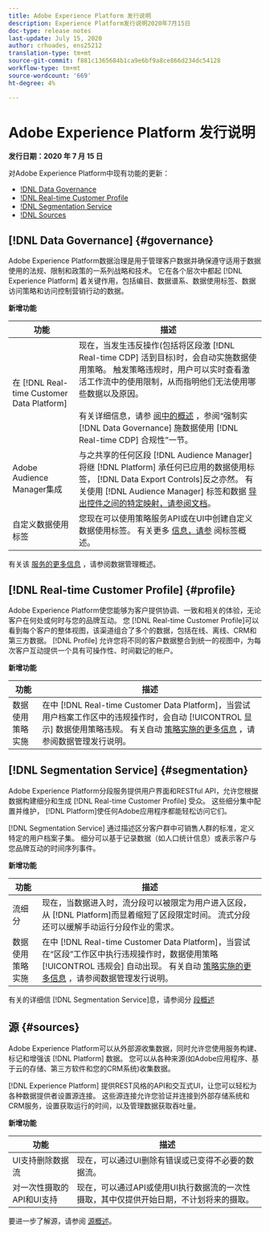 ```yaml
---
title: Adobe Experience Platform 发行说明
description: Experience Platform发行说明2020年7月15日
doc-type: release notes
last-update: July 15, 2020
author: crhoades, ens25212
translation-type: tm+mt
source-git-commit: f881c1365684b1ca9e6bf9a8ce866d234dc54128
workflow-type: tm+mt
source-wordcount: '669'
ht-degree: 4%

---
```



# Adobe Experience Platform 发行说明

**发行日期：2020 年 7 月 15 日**

对Adobe Experience Platform中现有功能的更新：

- [!DNL Data Governance](#governance)
- [!DNL Real-time Customer Profile](#profile)
- [!DNL Segmentation Service](#segmentation)
- [!DNL Sources](#sources)

## [!DNL Data Governance] {#governance}

Adobe Experience Platform数据治理是用于管理客户数据并确保遵守适用于数据使用的法规、限制和政策的一系列战略和技术。 它在各个层次中都起 [!DNL Experience Platform] 着关键作用，包括编目、数据谱系、数据使用标签、数据访问策略和访问控制营销行动的数据。

**新增功能**

| 功能 | 描述 |
| -----------| ---------- |
| 在 [!DNL Real-time Customer Data Platform] | 现在，当发生违反操作(包括将区段激 [!DNL Real-time CDP] 活到目标)时，会自动实施数据使用策略。 触发策略违规时，用户可以实时查看激活工作流中的使用限制，从而指明他们无法使用哪些数据以及原因。<br><br>有关详细信息，请参 [阅中的概述](../../rtcdp/privacy/data-governance-overview.md#enforce-data-usage-compliance) ，参阅“强制实 [!DNL Data Governance] 施数据使用 [!DNL Real-time CDP] 合规性”一节。 |
| Adobe Audience Manager集成 | 与之共享的任何区段 [!DNL Audience Manager] 将继 [!DNL Platform] 承任何已应用的数据使用标签， [!DNL Data Export Controls]反之亦然。 有关使用 [!DNL Audience Manager] 标签和数据 [导出控件之间的特定映射，请参阅文档](https://docs.adobe.com/content/help/en/audience-manager/user-guide/implementation-integration-guides/integration-experience-platform/aam-aep-audience-sharing.html#aam-data-export-control-in-aep)。 |
| 自定义数据使用标签 | 您现在可以使用策略服务API或在UI中创建自定义数据使用标签。 有关更多 [信息，请参](../../data-governance/labels/overview.md) 阅标签概述。 |

有关该 [服务的更多信息](../../data-governance/home.md) ，请参阅数据管理概述。

## [!DNL Real-time Customer Profile] {#profile}

Adobe Experience Platform使您能够为客户提供协调、一致和相关的体验，无论客户在何处或何时与您的品牌互动。 您 [!DNL Real-time Customer Profile]可以看到每个客户的整体视图，该渠道组合了多个的数据，包括在线、离线、CRM和第三方数据。 [!DNL Profile] 允许您将不同的客户数据整合到统一的视图中，为每次客户互动提供一个具有可操作性、时间戳记的帐户。

**新增功能**

| 功能 | 描述 |
| ------- | ----------- |
| 数据使用策略实施 | 在中 [!DNL Real-time Customer Data Platform]，当尝试用户档案工作区中的违规操作时，会自动 [!UICONTROL 显示] 数据使用策略违规。 有关自动 [策略实施的更多信息](#governance) ，请参阅数据管理发行说明。 |

## [!DNL Segmentation Service] {#segmentation}

Adobe Experience Platform分段服务提供用户界面和RESTful API，允许您根据数据构建细分和生成 [!DNL Real-time Customer Profile] 受众。 这些细分集中配置并维护， [!DNL Platform]使任何Adobe应用程序都能轻松访问它们。

[!DNL Segmentation Service] 通过描述区分客户群中可销售人群的标准，定义特定的用户档案子集。 细分可以基于记录数据（如人口统计信息）或表示客户与您品牌互动的时间序列事件。

**新增功能**

| 功能 | 描述 |
| ------- | ----------- |
| 流细分 | 现在，当数据进入时，流分段可以被限定为用户进入区段，从 [!DNL Platform]而显着缩短了区段限定时间。 流式分段还可以缓解手动运行分段作业的需求。 |
| 数据使用策略实施 | 在中 [!DNL Real-time Customer Data Platform]，当尝试在“区段”工作区中执行违规操作时，数据使用策略 [!UICONTROL 违规会] 自动出现。 有关自动 [策略实施的更多信息](#governance) ，请参阅数据管理发行说明。 |

有关的详细信 [!DNL Segmentation Service]息，请参阅分 [段概述](../../segmentation/home.md)

## 源 {#sources}

Adobe Experience Platform可以从外部源收集数据，同时允许您使用服务构建、标记和增强该 [!DNL Platform] 数据。 您可以从各种来源(如Adobe应用程序、基于云的存储、第三方软件和您的CRM系统)收集数据。

[!DNL Experience Platform] 提供REST风格的API和交互式UI，让您可以轻松为各种数据提供者设置源连接。 这些源连接允许您验证并连接到外部存储系统和CRM服务，设置获取运行的时间，以及管理数据获取吞吐量。

**新增功能**

| 功能 | 描述 |
| ------- | ----------- |
| UI支持删除数据流 | 现在，可以通过UI删除有错误或已变得不必要的数据流。 |
| 对一次性摄取的API和UI支持 | 现在，可以通过API或使用UI执行数据流的一次性摄取，其中仅提供开始日期，不计划将来的摄取。 |

要进一步了解源，请参阅 [源概述](../../sources/home.md)。
